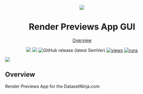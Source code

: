 <div align="center" markdown>
<img src="https://github.com/supervisely-ecosystem/render-previews-app/assets/119248312/c549392d-a81f-40c0-8ddd-5ddcc1850c81"/>

# Render Previews App GUI

<p align="center">
  <a href="#Overview">Overview</a>
</p>

[![](https://img.shields.io/badge/supervisely-ecosystem-brightgreen)](https://ecosystem.supervise.ly/apps/supervisely-ecosystem/PLACEHOLDER-FOR-APP-PATH)
[![](https://img.shields.io/badge/slack-chat-green.svg?logo=slack)](https://supervise.ly/slack)
![GitHub release (latest SemVer)](https://img.shields.io/github/v/release/supervisely-ecosystem/PLACEHOLDER-FOR-APP-PATH)
[![views](https://app.supervise.ly/img/badges/views/supervisely-ecosystem/PLACEHOLDER-FOR-APP-PATH.png)](https://supervise.ly)
[![runs](https://app.supervise.ly/img/badges/runs/supervisely-ecosystem/PLACEHOLDER-FOR-APP-PATH.png)](https://supervise.ly)

</div>

<img src="https://github.com/supervisely-ecosystem/render-previews-app/assets/119248312/00d81b5b-9f0b-49c5-9917-3ea1c36b4565"/>

## Overview

Render Previews App for the DatasetNinja.com
